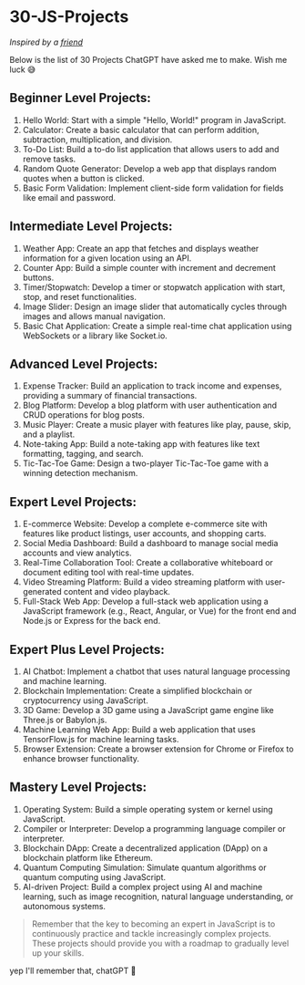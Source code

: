 # 30-JS-Projects
  *Inspired by a [friend](https://github.com/blarbee/15_C_Projects)*

Below is the list of 30 Projects ChatGPT have asked me to make. Wish me luck 😅

 
##  Beginner Level Projects:
1. Hello World: Start with a simple "Hello, World!" program in JavaScript.
1. Calculator: Create a basic calculator that can perform addition, subtraction, multiplication, and division.
1. To-Do List: Build a to-do list application that allows users to add and remove tasks.
1. Random Quote Generator: Develop a web app that displays random quotes when a button is clicked.
1. Basic Form Validation: Implement client-side form validation for fields like email and password.

## Intermediate Level Projects:
1. Weather App: Create an app that fetches and displays weather information for a given location using an API.
1. Counter App: Build a simple counter with increment and decrement buttons.
1. Timer/Stopwatch: Develop a timer or stopwatch application with start, stop, and reset functionalities.
1. Image Slider: Design an image slider that automatically cycles through images and allows manual navigation.
1. Basic Chat Application: Create a simple real-time chat application using WebSockets or a library like Socket.io.

## Advanced Level Projects:
1. Expense Tracker: Build an application to track income and expenses, providing a summary of financial transactions.
1. Blog Platform: Develop a blog platform with user authentication and CRUD operations for blog posts.
1. Music Player: Create a music player with features like play, pause, skip, and a playlist.
1. Note-taking App: Build a note-taking app with features like text formatting, tagging, and search.
1. Tic-Tac-Toe Game: Design a two-player Tic-Tac-Toe game with a winning detection mechanism.

## Expert Level Projects:
1. E-commerce Website: Develop a complete e-commerce site with features like product listings, user accounts, and shopping carts.
1. Social Media Dashboard: Build a dashboard to manage social media accounts and view analytics.
1. Real-Time Collaboration Tool: Create a collaborative whiteboard or document editing tool with real-time updates.
1. Video Streaming Platform: Build a video streaming platform with user-generated content and video playback.
1. Full-Stack Web App: Develop a full-stack web application using a JavaScript framework (e.g., React, Angular, or Vue) for the front end and Node.js or Express for the back end.

## Expert Plus Level Projects:
1. AI Chatbot: Implement a chatbot that uses natural language processing and machine learning.
1. Blockchain Implementation: Create a simplified blockchain or cryptocurrency using JavaScript.
1. 3D Game: Develop a 3D game using a JavaScript game engine like Three.js or Babylon.js.
1. Machine Learning Web App: Build a web application that uses TensorFlow.js for machine learning tasks.
1. Browser Extension: Create a browser extension for Chrome or Firefox to enhance browser functionality.

## Mastery Level Projects:
1. Operating System: Build a simple operating system or kernel using JavaScript.
1. Compiler or Interpreter: Develop a programming language compiler or interpreter.
1. Blockchain DApp: Create a decentralized application (DApp) on a blockchain platform like Ethereum.
1. Quantum Computing Simulation: Simulate quantum algorithms or quantum computing using JavaScript.
1. AI-driven Project: Build a complex project using AI and machine learning, such as image recognition, natural language understanding, or autonomous systems.

>Remember that the key to becoming an expert in JavaScript is to continuously practice and tackle increasingly complex projects. These projects should provide you with a roadmap to gradually level up your skills. 

yep I'll remember that, chatGPT 🫡




